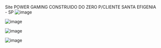 Site POWER GAMING CONSTRUIDO DO ZERO P/CLIENTE SANTA EFIGENIA - SP
![image](https://github.com/user-attachments/assets/18c16c6f-282c-48c3-8ceb-62c61badd4e7)

![image](https://github.com/user-attachments/assets/ebf773b8-3e84-4907-860f-c3d7534792ea)


![image](https://github.com/user-attachments/assets/1d9a3eb9-ac3c-40a3-bba9-558eb76dc637)

![image](https://github.com/user-attachments/assets/3f62a0ba-e3c8-4478-baeb-b452a6f909de)





